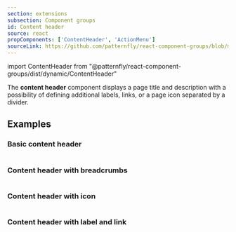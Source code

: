 ```yaml
---
section: extensions
subsection: Component groups
id: Content header
source: react
propComponents: ['ContentHeader', 'ActionMenu']
sourceLink: https://github.com/patternfly/react-component-groups/blob/main/packages/module/patternfly-docs/content/extensions/component-groups/examples/ContentHeader/ContentHeader.md
---
```


import ContentHeader from "@patternfly/react-component-groups/dist/dynamic/ContentHeader"

The **content header** component displays a page title and description with a possibility of defining additional labels, links, or a page icon separated by a divider. 

## Examples

### Basic content header

```js file="./ContentHeaderExample.tsx"

```

### Content header with breadcrumbs

```js file="./ContentHeaderBreadCrumbExample.tsx"

```

### Content header with icon

```js file="./ContentHeaderIconExample.tsx"

```

### Content header with label and link

```js file="./ContentHeaderLabelLinkExample.tsx"

```